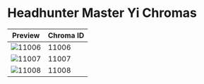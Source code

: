 # Headhunter Master Yi Chromas

| Preview | Chroma ID |
|---------|-----------|
| ![11006](https://raw.communitydragon.org/latest/plugins/rcp-be-lol-game-data/global/default/v1/champion-chroma-images/11/11006.png) | 11006 |
| ![11007](https://raw.communitydragon.org/latest/plugins/rcp-be-lol-game-data/global/default/v1/champion-chroma-images/11/11007.png) | 11007 |
| ![11008](https://raw.communitydragon.org/latest/plugins/rcp-be-lol-game-data/global/default/v1/champion-chroma-images/11/11008.png) | 11008 |